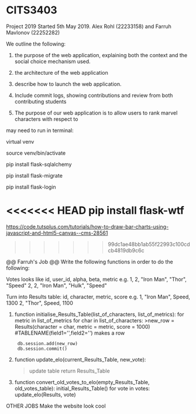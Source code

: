 # CITS3403
Project 2019
Started 5th May 2019. Alex Rohl (22233158) and Farruh Mavlonov (22252282)

We outline the following:
1) the purpose of the web application, explaining both the context and the social choice mechanism used.
2) the architecture of the web application
3) describe how to launch the web application.
4) Include commit logs, showing contributions and review from both contributing students

1) The purpose of our web application is to allow users to rank marvel characters with respect to 

may need to run in terminal:

virtual venv

source venv/bin/activate

pip install flask-sqlalchemy

pip install flask-migrate

pip install flask-login

<<<<<<< HEAD
pip install flask-wtf
=======
https://code.tutsplus.com/tutorials/how-to-draw-bar-charts-using-javascript-and-html5-canvas--cms-28561
>>>>>>> 99dc1ae48bb1ab55f22993c100cdcb4819db9c6c

@@ Farruh's Job @@
Write the following functions in order to do the following:

Votes looks like
id, user_id, alpha, beta, metric
e.g. 1, 2, "Iron Man", "Thor", "Speed"
     2, 2, "Iron Man", "Hulk", "Speed"

Turn into Results table: id, character, metric, score
e.g. 1, "Iron Man", Speed, 1300
     2, "Thor", Speed, 1100

1) function initialise_Results_Table(list_of_characters, list_of_metrics):
  for metric in list_of_metrics
    for char in list_of_characters:
        >new_row = Results(character = char, metric = metric, score = 1000)  #TABLENAME(field1='',field2='') makes a row  

        db.session.add(new_row)
        db.session.commit()

2) function update_elo(current_Results_Table, new_vote):
    >update table
    return Results_Table

3) function convert_old_votes_to_elo(empty_Results_Table, old_votes_table):
    initial_Results_Table()
    for vote in votes:
        update_elo(Results, vote)

OTHER JOBS
Make the website look cool


<!-- IF WE WANT AN ADMIN VIEW BUTTON
<div class="col-lg-3">
  <a href="{{ url_for('AdminHome')}}" id="headerButton"><b>Administrator View</b></a>
</div>
-->

